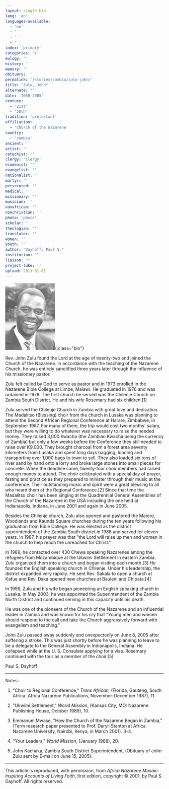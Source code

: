 ```yaml
---
layout: single-bio
lang: 'en'
languages-available:
  - 'en'
  - ' '
  - ' '
  - ' '
index: 'primary'
categories: 'z'
eulogy: ''
history: ''
memory: ''
obituary: ''
permalink: '/stories/zambia/zulu-john/'
title: "Zulu, John"
alternate: ""
date: '1950-2005'
century:
  - '21st'
  - '20th'
tradition: 'protestant'
affiliation:
  - 'church of the nazarene'
country:
  - 'zambia'
ancient: ''
artist: ''
catechist: ''
clergy: 'clergy'
ecumenist: ''
evangelist: ''
nationalist: ''
martyr: ''
persecuted: ''
medical: ''
missionary: ''
musician: ''
nonafrican: ''
nonchristian: ''
photo: 'photo'
scholar: ''
theologian: ''
translator: ''
women: ''
youth: ''
author: "Dayhoff, Paul S."
institution: ""
liaison: ""
project-luke: ''
upload: 2011-01-01
---
```


![John Zulu](/images/bio-pics/zambia/zulu-john/zulu_john.jpg){:class="bio"}

Rev. John Zulu found the Lord at the age of twenty-two and joined the Church of the Nazarene.  In accordance with the teaching of the Nazarene Church, he was entirely sanctified three years later through the influence of his missionary pastor.

Zulu felt called by God to serve as pastor and in 1973 enrolled in the Nazarene Bible College at Limbe, Malawi.  He graduated in 1976 and was ordained in 1978.  The first church he served was the Chilenje Church on Zambia South District. He and his wife Rosemary had six children.[1]

Zulu served the Chilenje Church in Zambia with great love and dedication.  The Madalitso (Blessing) choir from the church in Lusaka was planning to attend the Second African Regional Conference at Harare, Zimbabwe, in September 1987.  For many of them, the trip would cost two months' salary, but they were willing to do whatever was necessary to raise the needed money.  They raised 3,000 Kwacha (the Zambian Kwacha being the currency of Zambia) but only a few weeks before the Conference they still needed to raise over K9,000.  They brought charcoal from a forest area seventy kilometers from Lusaka and spent long days bagging, loading and transporting over 1,000 bags to town to sell.  They also loaded six tons of river sand by hand onto a lorry and broke large stones into small pieces for concrete.  When the deadline came, twenty-four choir members had raised enough money to attend.  The choir celebrated with a special day of prayer, fasting and practice as they prepared to minister through their music at the conference.  Their outstanding music and spirit were a great blessing to all who heard them at the Regional Conference.[2]   Since that time the Madalitso choir has been singing at the Quadrennial General Assemblies of the Church of the Nazarene in the USA including the one held at Indianapolis, Indiana, in June 2001 and again in June 2005.

Besides the Chilenje church, Zulu also opened and pastored the Matero, Woodlands and Kaunda Square churches during the ten years following his graduation from Bible College. He was elected as the district superintendent of the Zambia South district in 1986 and served for eleven years.  In 1987, his prayer was that "the Lord will raise up men and women in the church to help reach the unreached for Christ."

In 1989, he contacted over 430 Chewa speaking Nazarenes among the refugees from Mozambique at the Ukwimi Settlement in eastern Zambia. Zulu organized them into a church and began visiting each month.[3]  He founded the English speaking church in Chilenje.  Under his leadership, the district expanded very rapidly.  He sent Rev. Sakala to open a church at Kafue and Rev. Daka opened new churches at Bauleni and Chipata.[4]

In 1996, Zulu and his wife began pioneering an English speaking church in Lusaka.  In May 2003, he was appointed the Superintendent of the Zambia North District and continued serving in this capacity until his death.

He was one of the pioneers of the Church of the Nazarene and an influential leader in Zambia and was known for his cry that "Young men and women should respond to the call and take the Church aggressively forward with evangelism and teaching."

John Zulu passed away suddenly and unexpectedly on June 8, 2005 after suffering a stroke.  This was just shortly before he was planning to leave to be a delegate to the General Assembly in Indianapolis, Indiana. He collapsed while at the U. S. Consulate applying for a visa.  Rosemary continued with the tour as a member of the choir.[5]

Paul S. Dayhoff

---

Notes:

1. "Choir to Regional Conference," *Trans African,* (Florida, Gauteng, South Africa: Africa Nazarene Publications,
November-December 1987), 11.

2. "Ukwimi Settlement," *World Mission*, (Kansas City, MO: Nazarene Publishing House, October 1989), 10.

3. Emmanuel Mwase, "How the Church of the Nazarene Began in Zambia," (Term research paper presented to Prof. Daryll Stanton at Africa Nazarene University, Nairobi, Kenya, in March 2001). 3-4.

4. "Your Leaders," *World Mission*, (January 1988), 20.

5. John Kachaka, Zambia South District Superintendent, (Obituary of John Zulu sent by E-mail on June 15, 2005).

---

This article is reproduced, with permission, from *Africa Nazarene Mosaic: Inspiring Accounts of Living Faith*, first edition, copyright &copy; 2001, by Paul S. Dayhoff.  All rights reserved.
